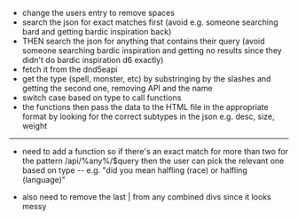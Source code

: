 - change the users entry to remove spaces
- search the json for exact matches first (avoid e.g. someone searching bard and getting bardic inspiration back)
- THEN search the json for anything that contains their query (avoid someone searching bardic inspiration and getting no results since they didn't do bardic inspiration d6 exactly)
- fetch it from the dnd5eapi
- get the type (spell, monster, etc) by substringing by the slashes and getting the second one, removing API and the name 
- switch case based on type to call functions
- the functions then pass the data to the HTML file in the appropriate format by looking for the correct subtypes in the json e.g. desc, size, weight 


***
- need to add a function so if there's an exact match for more than two for the pattern /api/%any%/$query then the user can pick the relevant one based on type
-- e.g. "did you mean halfling (race) or halfling (language)"

- also need to remove the last | from any combined divs since it looks messy